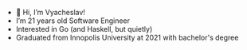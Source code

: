 - 👋 Hi, I’m Vyacheslav!
- I’m 21 years old Software Engineer
- Interested in Go (and Haskell, but quietly)
- Graduated from Innopolis University at 2021 with bachelor's degree
